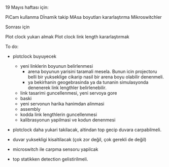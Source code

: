 19 Mayıs haftası için:

PiCam kullanma
Dİnamik takip
MAsa boyutları kararlaştırma
Mikroswitchler

Sonrası için

Plot clock yukarı almak
Plot clock link length kararlaştırmak

To do:

- plotclock buyuyecek
    - yeni linklerin boyunun belirlenmesi
        - arena boyunun yarisini taramali mesela. Bunun icin projectoru belli bir yukseklige cikarip nasil bir arena boyu olabilir denenmeli.
        - ya bekirhanin geogebrasinda ya da tunanin simulasyonda denenerek link lengthler belirlenebilir.
    - link tasarimi guncellenmesi, yeni servoya gore
    - baski
    - yeni servonun harika hanimdan alinmasi
    - assembly
    - kodda link lengthlerin guncellenmesi
    - kalibrasyonun yapilmasi ve kodun denenmesi
- plotclock daha yukari takilacak, altindan top gecip duvara carpabilmeli.
- duvar yuksekligi kisaltilacak (çok zor değil, çok gerekli de değil)
  
- microswitch ile carpma sensoru yapilcak
- top statikken detection gelistirilmeli.
